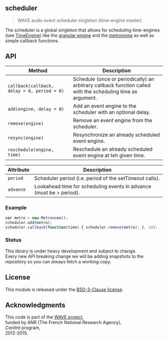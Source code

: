 ## scheduler

> WAVE audio event scheduler singleton (time-engine master)

The scheduler is a global singleton that allows for scheduling time-engines (see [TimeEngine](https://github.com/Ircam-RnD/time-engine)) like the [granular engine](https://github.com/Ircam-RnD/granular-engine) and the [metronome](https://github.com/Ircam-RnD/metronome) as well as simple callback functions.

## API

Method | Description
--- | ---
`callback(callback, delay = 0, period = 0)` | Schedule (once or periodically) an arbitrary callback function called with the scheduling time as argument.
`add(engine, delay = 0)` | Add an event engine to the scheduler with an optional delay.
`remove(engine)` | Remove an event engine from the scheduler.
`resync(engine)` | Resynchronize an already scheduled event engine.
`reschedule(engine, time)` | Reschedule an already scheduled event engine at teh given time.

Attribute | Description
--- | ---
`period` | Scheduler period (i.e. period of the setTimeout calls).
`advance` | Lookahead time for scheduling events in advance (must be > period).

### Example

```js
var metro = new Metronome();
scheduler.add(metro);
scheduler.callback(function(time) { scheduler.remove(metro); }, 10);
```

### Status

This library is under heavy development and subject to change.  
Every new API breaking change we will be adding snapshots to the repository so you can always fetch a working copy.

## License
This module is released under the [BSD-3-Clause license](http://opensource.org/licenses/BSD-3-Clause).

## Acknowledgments
This code is part of the [WAVE project](http://wave.ircam.fr),  
funded by ANR (The French National Research Agency),  
_ContInt_ program,  
2012-2015.
